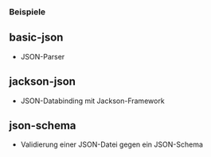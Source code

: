 ### Beispiele
## basic-json
- JSON-Parser
## jackson-json
- JSON-Databinding mit Jackson-Framework
## json-schema
- Validierung einer JSON-Datei gegen ein JSON-Schema
